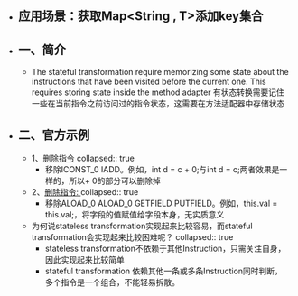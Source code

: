 - ## 应用场景：获取Map<String , T>添加key集合
- ## 一、简介
	- The stateful transformation require memorizing some state about the instructions that have been visited before the current one. This requires storing state inside the method adapter 有状态转换需要记住一些在当前指令之前访问过的指令状态，这需要在方法适配器中存储状态
- ## 二、官方示例
	- 1、[删除指令](https://www.yuque.com/mikaelzero/asm/dtooxk)
	  collapsed:: true
		- 移除ICONST_0 IADD。例如，int d = c + 0;与int d = c;两者效果是一样的，所以+ 0的部分可以删除掉
	- 2、[删除指令: ](https://www.yuque.com/mikaelzero/asm/dtooxk)
	  collapsed:: true
		- 移除ALOAD_0 ALOAD_0 GETFIELD PUTFIELD。例如，this.val = this.val;，将字段的值赋值给字段本身，无实质意义
	- 为何说stateless transformation实现起来比较容易，而stateful transformation会实现起来比较困难呢？
	  collapsed:: true
		- stateless transformation不依赖于其他Instruction，只需关注自身，因此实现起来比较简单
		- stateful transformation 依赖其他一条或多条Instruction同时判断，多个指令是一个组合，不能轻易拆散。